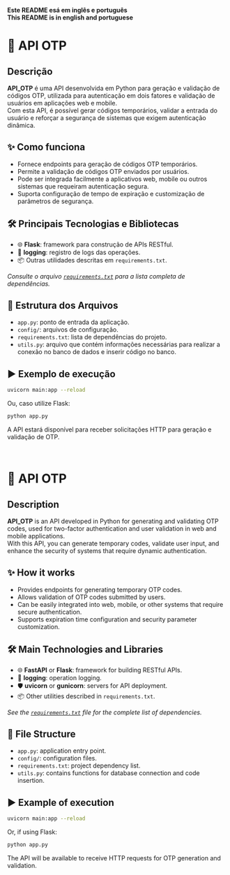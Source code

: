 <b>Este README esá em inglês e português<br></b>
<b>This README is in english and portuguese</b>

# 🔐 API OTP

## Descrição

**API_OTP** é uma API desenvolvida em Python para geração e validação de códigos OTP, utilizada para autenticação em dois fatores e validação de usuários em aplicações web e mobile.  
Com esta API, é possível gerar códigos temporários, validar a entrada do usuário e reforçar a segurança de sistemas que exigem autenticação dinâmica.

## ✨ Como funciona

- Fornece endpoints para geração de códigos OTP temporários.
- Permite a validação de códigos OTP enviados por usuários.
- Pode ser integrada facilmente a aplicativos web, mobile ou outros sistemas que requeiram autenticação segura.
- Suporta configuração de tempo de expiração e customização de parâmetros de segurança.

## 🛠️ Principais Tecnologias e Bibliotecas

- 🌐 **Flask**: framework para construção de APIs RESTful.
- 📝 **logging**: registro de logs das operações.
- 📦 Outras utilidades descritas em `requirements.txt`.

*Consulte o arquivo [`requirements.txt`](./requirements.txt) para a lista completa de dependências.*

## 📁 Estrutura dos Arquivos

- `app.py`: ponto de entrada da aplicação.
- `config/`: arquivos de configuração.
- `requirements.txt`: lista de dependências do projeto.
- `utils.py`: arquivo que contém informações necessárias para realizar a conexão no banco de dados e inserir código no banco.

## ▶️ Exemplo de execução

```bash
uvicorn main:app --reload
```
Ou, caso utilize Flask:
```bash
python app.py
```

A API estará disponível para receber solicitações HTTP para geração e validação de OTP.

<br>

# 🔐 API OTP

## Description

**API_OTP** is an API developed in Python for generating and validating OTP codes, used for two-factor authentication and user validation in web and mobile applications.  
With this API, you can generate temporary codes, validate user input, and enhance the security of systems that require dynamic authentication.

## ✨ How it works

- Provides endpoints for generating temporary OTP codes.
- Allows validation of OTP codes submitted by users.
- Can be easily integrated into web, mobile, or other systems that require secure authentication.
- Supports expiration time configuration and security parameter customization.

## 🛠️ Main Technologies and Libraries

- 🌐 **FastAPI** or **Flask**: framework for building RESTful APIs.
- 📝 **logging**: operation logging.
- 🛡️ **uvicorn** or **gunicorn**: servers for API deployment.
- 📦 Other utilities described in `requirements.txt`.

*See the [`requirements.txt`](./requirements.txt) file for the complete list of dependencies.*

## 📁 File Structure

- `app.py`: application entry point.
- `config/`: configuration files.
- `requirements.txt`: project dependency list.
- `utils.py`: contains functions for database connection and code insertion.

## ▶️ Example of execution

```bash
uvicorn main:app --reload
```
Or, if using Flask:
```bash
python app.py
```

The API will be available to receive HTTP requests for OTP generation and validation.
